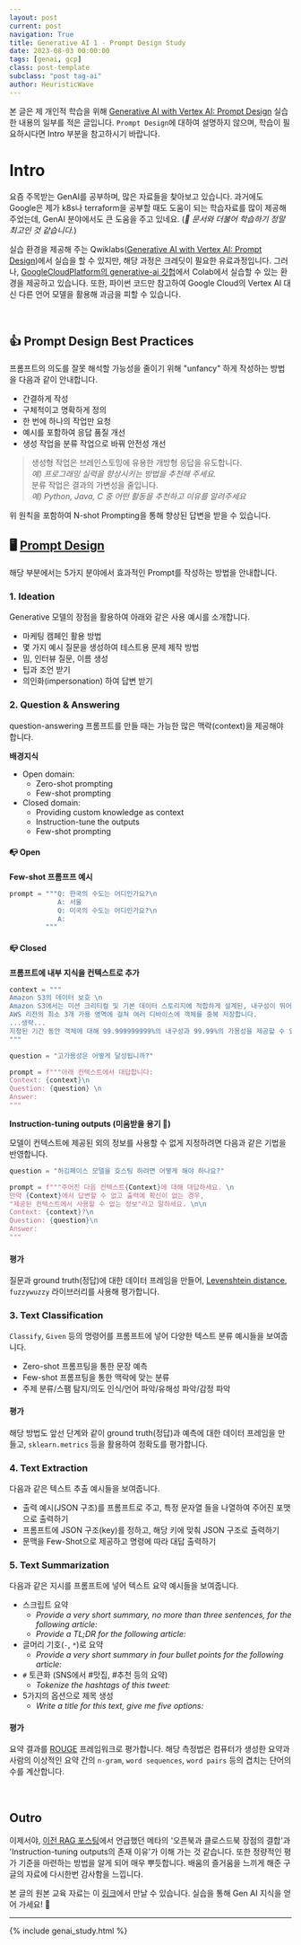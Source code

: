 ```yaml
---
layout: post
current: post
navigation: True
title: Generative AI 1 - Prompt Design Study
date: 2023-08-03 00:00:00
tags: [genai, gcp]
class: post-template
subclass: "post tag-ai"
author: HeuristicWave
---
```


본 글은 제 개인적 학습을 위해 [Generative AI with Vertex AI: Prompt Design](https://www.cloudskillsboost.google/focuses/63251?parent=catalog) 실습한 내용의 일부를 적은 글입니다.
`Prompt Design`에 대하여 설명하지 않으며, 학습이 필요하시다면 Intro 부분을 참고하시기 바랍니다.

# Intro

요즘 주목받는 GenAI를 공부하며, 많은 자료들을 찾아보고 있습니다. 과거에도 Google은 제가 k8s나 terraform을 공부할 때도 도움이 되는 학습자료를 많이 제공해 주었는데, GenAI 분야에서도 큰 도움을 주고 있네요. (_🤗 문서와 더불어 학습하기 정말 최고인 것 같습니다._)

실습 환경을 제공해 주는 Qwiklabs([Generative AI with Vertex AI: Prompt Design](https://www.cloudskillsboost.google/focuses/63251?parent=catalog))에서 실습을 할 수 있지만,
해당 과정은 크레딧이 필요한 유료과정입니다. 그러나, [GoogleCloudPlatform의 generative-ai 깃헙](https://github.com/GoogleCloudPlatform/generative-ai/tree/main/language/prompts/examples)에서 Colab에서 실습할 수 있는 환경을 제공하고 있습니다.
또한, 파이썬 코드만 참고하여 Google Cloud의 Vertex AI 대신 다른 언어 모델을 활용해 과금을 피할 수 있습니다.

<br>

## 👍 Prompt Design Best Practices

프롬프트의 의도를 잘못 해석할 가능성을 줄이기 위해 "unfancy" 하게 작성하는 방법을 다음과 같이 안내합니다.

- 간결하게 작성
- 구체적이고 명확하게 정의
- 한 번에 하나의 작업만 요청
- 예시를 포함하여 응답 품질 개선
- 생성 작업을 분류 작업으로 바꿔 안전성 개선

> 생성형 작업은 브레인스토밍에 유용한 개방형 응답을 유도합니다. <br> _예) 프로그래밍 실력을 향상시키는 방법을 추천해 주세요._ <br>
> 분류 작업은 결과의 가변성을 줄입니다. <br> _예) Python, Java, C 중 어떤 활동을 추천하고 이유를 알려주세요_

위 원칙을 포함하여 N-shot Prompting을 통해 향상된 답변을 받을 수 있습니다.

## 🖥️ [Prompt Design](https://github.com/GoogleCloudPlatform/generative-ai/blob/main/language/prompts/intro_prompt_design.ipynb)

해당 부분에서는 5가지 분야에서 효과적인 Prompt를 작성하는 방법을 안내합니다.

### 1. Ideation

Generative 모델의 장점을 활용하여 아래와 같은 사용 예시를 소개합니다.

- 마케팅 캠페인 활용 방법
- 몇 가지 예시 질문을 생성하여 테스트용 문제 제작 방법
- 밈, 인터뷰 질문, 이름 생성
- 팁과 조언 받기
- 의인화(impersonation) 하여 답변 받기

### 2. Question & Answering

question-answering 프롬프트를 만들 때는 가능한 많은 맥락(context)을 제공해야 합니다.

**배경지식**

- Open domain:
  - Zero-shot prompting
  - Few-shot prompting
- Closed domain:
  - Providing custom knowledge as context
  - Instruction-tune the outputs
  - Few-shot prompting

#### 📭 Open

**Few-shot 프롬프프 예시**

```python
prompt = """Q: 한국의 수도는 어디인가요?\n
            A: 서울
            Q: 미국의 수도는 어디인가요?\n
            A:
         """
```

#### 📪 Closed

**프롬프트에 내부 지식을 컨텍스트로 추가**

```python
context = """
Amazon S3의 데이터 보호 \n
Amazon S3에서는 미션 크리티컬 및 기본 데이터 스토리지에 적합하게 설계된, 내구성이 뛰어난 스토리지 인프라를 제공합니다. \n
AWS 리전의 최소 3개 가용 영역에 걸쳐 여러 디바이스에 객체를 중복 저장합니다.
...생략...
지정된 기간 동안 객체에 대해 99.999999999%의 내구성과 99.99%의 가용성을 제공할 수 있도록 설계되었습니다.
"""

question = "고가용성은 어떻게 달성됩니까?"

prompt = f"""아래 컨텍스트에서 대답합니다:
Context: {context}\n
Question: {question} \n
Answer:
"""
```

**Instruction-tuning outputs (미움받을 용기 🤣)**

모델이 컨텍스트에 제공된 외의 정보를 사용할 수 없게 지정하려면 다음과 같은 기법을 반영합니다.

```python
question = "허깅페이스 모델을 호스팅 하려면 어떻게 해야 하나요?"

prompt = f"""주어진 다음 컨텍스트{Context}에 대해 대답하세요. \n
만약 {Context}에서 답변할 수 없고 출력에 확신이 없는 경우,
"제공된 컨텍스트에서 사용할 수 없는 정보"라고 말하세요. \n\n
Context: {context}?\n
Question: {question}\n
Answer:
"""
```

#### 평가

질문과 ground truth(정답)에 대한 데이터 프레임을 만들어, [Levenshtein distance](https://en.wikipedia.org/wiki/Levenshtein_distance), `fuzzywuzzy` 라이브러리를 사용해 평가합니다.

### 3. Text Classification

`Classify`, `Given` 등의 명령어를 프롬프트에 넣어 다양한 텍스트 분류 예시들을 보여줍니다.

- Zero-shot 프롬프팅을 통한 문장 예측
- Few-shot 프롬프팅을 통한 맥락에 맞는 분류
- 주제 분류/스팸 탐지/의도 인식/언어 파악/유해성 파악/감정 파악

#### 평가

해당 방법도 앞선 단계와 같이 ground truth(정답)과 예측에 대한 데이터 프레임을 만들고, `sklearn.metrics` 등을 활용하여 정확도를 평가합니다.

### 4. Text Extraction

다음과 같은 텍스트 추출 예시들을 보여줍니다.

- 출력 예시(JSON 구조)를 프롬프트로 주고, 특정 문자열 들을 나열하여 주어진 포맷으로 출력하기
- 프롬프트에 JSON 구조(key)를 정하고, 해당 키에 맞춰 JSON 구조로 출력하기
- 문맥을 Few-Shot으로 제공하고 명령에 따라 대답 출력하기

### 5. Text Summarization

다음과 같은 지시를 프롬프트에 넣어 텍스트 요약 예시들을 보여줍니다.

- 스크립트 요약
  - _Provide a very short summary, no more than three sentences, for the following article:_
  - _Provide a TL;DR for the following article:_
- 글머리 기호(`-`, `*`)로 요약
  - _Provide a very short summary in four bullet points for the following article:_
- `#` 토큰화 (SNS에서 #맛집, #추천 등의 요약)
  - _Tokenize the hashtags of this tweet:_
- 5가지의 옵션으로 제목 생성
  - _Write a title for this text, give me five options:_

#### 평가

요약 결과를 [ROUGE](<https://en.wikipedia.org/wiki/ROUGE_(metric)>) 프레임워크로 평가합니다. 해당 측정법은 컴퓨터가 생성한 요약과 사람의 이상적인 요약 간의 `n-gram`, `word sequences`, `word pairs` 등의 겹치는 단어의 수를 계산합니다.

<br>

## Outro

이제서야, [이전 RAG 포스팅](https://heuristicwave.github.io/Kendra)에서 언급했던 메타의 '오픈북과 클로스드북 장점의 결합'과 'Instruction-tuning outputs의 존재 이유'가 이해 가는 것 같습니다.
또한 정량적인 평가 기준을 마련하는 방법을 알게 되어 매우 뿌듯합니다. 배움의 즐거움을 느끼게 해준 구글의 자료에 다시한번 감사함을 느낍니다.

본 글의 원본 교육 자료는 이 [링크](https://github.com/GoogleCloudPlatform/generative-ai/tree/main/language/examples/prompt-design)에서 만날 수 있습니다. 실습을 통해 Gen AI 지식을 얻어 가세요! 🤗

---

{% include genai_study.html %}

